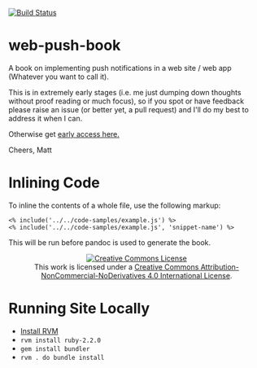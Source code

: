[![Build Status](https://travis-ci.org/gauntface/web-push-book.svg?branch=master)](https://travis-ci.org/gauntface/web-push-book)

# web-push-book

A book on implementing push notifications in a web site / web app (Whatever
you want to call it).

This is in extremely early stages (i.e. me just dumping down thoughts without
proof reading or much focus), so if you spot or have feedback please raise
an issue (or better yet, a pull request) and I'll do my best to address it
when I can.

Otherwise get <a href="https://web-push-book.gauntface.com ">early access here.</a>

Cheers,
Matt

# Inlining Code

To inline the contents of a whole file, use the following markup:

    <% include('../../code-samples/example.js') %>
    <% include('../../code-samples/example.js', 'snippet-name') %>

This will be run before pandoc is used to generate the book.

<p style="text-align:center">
<a rel="license" href="http://creativecommons.org/licenses/by-nc-nd/4.0/"><img alt="Creative Commons License" style="border-width:0" src="https://i.creativecommons.org/l/by-nc-nd/4.0/88x31.png" /></a><br />This work is licensed under a <a rel="license" href="http://creativecommons.org/licenses/by-nc-nd/4.0/">Creative Commons Attribution-NonCommercial-NoDerivatives 4.0 International License</a>.
</p>

# Running Site Locally

- [Install RVM](https://rvm.io/rvm/install)
- `rvm install ruby-2.2.0`
- `gem install bundler`
- `rvm . do bundle install`
